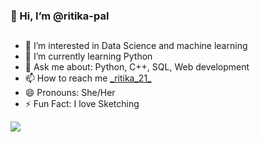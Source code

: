 <h3> 👋 Hi, I’m @ritika-pal</h3>
<h2></h2>
<ul>
<li> 👀 I’m interested in Data Science and machine learning</li>
<li> 🌱 I’m currently learning Python</li>
<li>💬 Ask me about: Python, C++, SQL, Web development</li>
<li> 📫 How to reach me <a href="https://www.instagram.com/_ritika_21_/">_ritika_21_</a></li>
<li> 😄 Pronouns: She/Her</li>
<li> ⚡ Fun Fact: I love Sketching</li>
</ul>
<p>
  <a href="![Github stats](https://github-readme-stats.vercel.app/api?username=ritika-pal&theme=highcontrast&show_icons=true&count_private=true)"><img src="![Github stats](https://github-readme-stats.vercel.app/api?username=ritika-pal&theme=highcontrast&show_icons=true&count_private=true)" alt'"Github Stats" data-canonical-src="![Github stats](https://github-readme-stats.vercel.app/api?username=ritika-pal"
  ></a>
</p>

<!---
ritika-pal/ritika-pal is a ✨ special ✨ repository because its `README.md` (this file) appears on your GitHub profile.
You can click the Preview link to take a look at your changes.
--->
